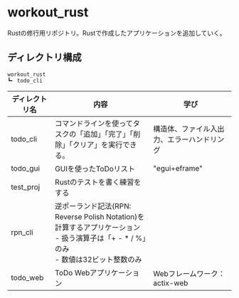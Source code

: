# workout_rust
Rustの修行用リポジトリ。Rustで作成したアプリケーションを追加していく。

## ディレクトリ構成
```
workout_rust
┗╸ todo_cli
```

| ディレクトリ名 | 内容 | 学び |
| --- | --- | --- |
| todo_cli | コマンドラインを使ってタスクの「追加」「完了」「削除」「クリア」を実行できる。 | 構造体、ファイル入出力、エラーハンドリング |
| todo_gui | GUIを使ったToDoリスト | "egui+eframe" |
| test_proj | Rustのテストを書く練習をする |
| rpn_cli | 逆ポーランド記法(RPN: Reverse Polish Notation)を計算するアプリケーション<br> - 扱う演算子は「+ - * / %」のみ<br> - 数値は32ビット整数のみ |
| todo_web | ToDo Webアプリケーション | Webフレームワーク：actix-web |